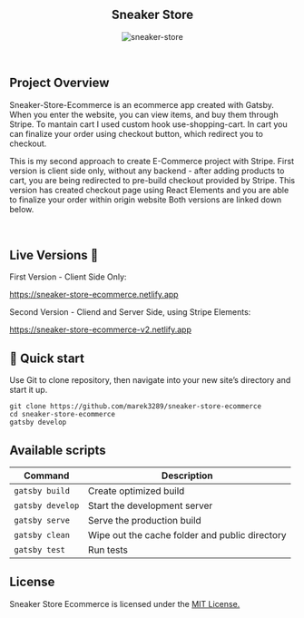 <h2 align="center">Sneaker Store</h2>

<p align="center">
  <img src="https://imgbbb.com/images/2020/05/11/Zrzut-ekranu-2020-05-11-o-13.38.56.png" alt="sneaker-store" />
</p>

<br>

## Project Overview
Sneaker-Store-Ecommerce is an ecommerce app created with Gatsby. When you enter the website, you can view items, and buy them through Stripe. To mantain cart I used custom hook use-shopping-cart. In cart you can finalize your order using checkout button, which redirect you to checkout.

This is my second approach to create E-Commerce project with Stripe. First version is client side only, without any backend - after adding products to cart, you are being redirected to pre-build checkout provided by Stripe. This version has created checkout page using React Elements and you are able to finalize your order within origin website Both versions are linked down below.
 
<br>

## Live Versions 📍

<p>First Version - Client Side Only:</p>
<a href="https://sneaker-store-ecommerce.netlify.app">https://sneaker-store-ecommerce.netlify.app</a>

<br>

<p>Second Version - Cliend and Server Side, using Stripe Elements:</p>
<a href="https://sneaker-store-ecommerce-v2.netlify.app">https://sneaker-store-ecommerce-v2.netlify.app</a>

## 🚀 Quick start

Use Git to clone repository, then navigate into your new site’s directory and start it up.

    git clone https://github.com/marek3289/sneaker-store-ecommerce
    cd sneaker-store-ecommerce
    gatsby develop
    
## Available scripts

| Command                   | Description                                       |
| ------------------------- | --------------------------------------------------|
| `gatsby build`            | Create optimized build                            |
| `gatsby develop`          | Start the development server                      |
| `gatsby serve`            | Serve the production build                        |
| `gatsby clean`            | Wipe out the cache folder and public directory    |
| `gatsby test`             | Run tests                                         |
    
## License

Sneaker Store Ecommerce is licensed under the <a href='https://opensource.org/licenses/mit-license.php'>MIT License.</a>
